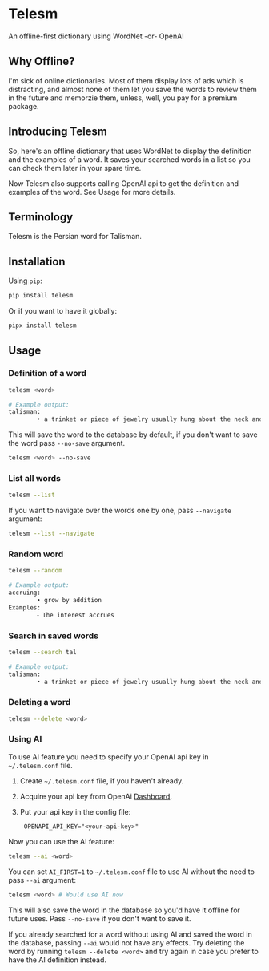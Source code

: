 # Telesm
An offline-first dictionary using WordNet -or- OpenAI

## Why Offline?
I'm sick of online dictionaries. Most of them display lots of ads which is distracting, and almost none of them let you save the words to review them in the future and memorzie them, unless, well, you pay for a premium package.

## Introducing Telesm
So, here's an offline dictionary that uses WordNet to display the definition and the examples of a word. It saves your searched words in a list so you can check them later in your spare time.

Now Telesm also supports calling OpenAI api to get the definition and examples of the word. See Usage for more details.

## Terminology
Telesm is the Persian word for Talisman.

## Installation
Using `pip`:

```bash
pip install telesm
```

Or if you want to have it globally:

```bash
pipx install telesm
```

## Usage

### Definition of a word

```bash
telesm <word>

# Example output:
talisman:
        ‣ a trinket or piece of jewelry usually hung about the neck and thought to be a magical protection against evil or disease
```

This will save the word to the database by default, if you don't want to save the word pass `--no-save` argument.

```bash
telesm <word> --no-save
```

### List all words

```bash
telesm --list
```

If you want to navigate over the words one by one, pass `--navigate` argument:

```bash
telesm --list --navigate
```

### Random word

```bash
telesm --random

# Example output:
accruing:
        ‣ grow by addition
Examples:
        ⁃ The interest accrues
```

### Search in saved words

```bash
telesm --search tal

# Example output:
talisman:
        ‣ a trinket or piece of jewelry usually hung about the neck and thought to be a magical protection against evil or disease
```

### Deleting a word

```bash
telesm --delete <word>
```

### Using AI

To use AI feature you need to specify your OpenAI api key in `~/.telesm.conf` file.

1. Create `~/.telesm.conf` file, if you haven't already.
2. Acquire your api key from OpenAi [Dashboard](https://platform.openai.com/api-keys).
3. Put your api key in the config file:

        OPENAPI_API_KEY="<your-api-key>"


Now you can use the AI feature:

```bash
telesm --ai <word>
```

You can set `AI_FIRST=1` to `~/.telesm.conf` file to use AI without the need to pass `--ai` argument:

```bash
telesm <word> # Would use AI now
```

This will also save the word in the database so you'd have it offline for future uses. Pass `--no-save` if you don't want to save it.

If you already searched for a word without using AI and saved the word in the database, passing `--ai` would not have any effects. Try deleting the word by running `telesm --delete <word>` and try again in case you prefer to have the AI definition instead.